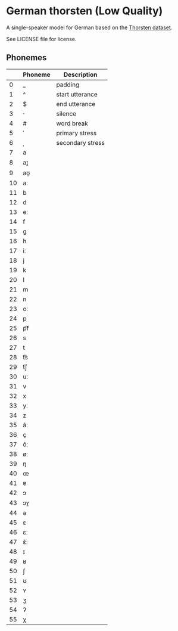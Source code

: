 # German thorsten (Low Quality)

A single-speaker model for German based on the [Thorsten dataset](https://github.com/thorstenMueller/deep-learning-german-tts/).

See LICENSE file for license.


## Phonemes

<table><thead><th>&nbsp;</th><th>Phoneme</th><th>Description</th></thead>
<tr>
<td> 0 </td>
<td> _ </td>
<td> padding </td>
</tr>
<tr>
<td> 1 </td>
<td> ^ </td>
<td> start utterance </td>
</tr>
<tr>
<td> 2 </td>
<td> $ </td>
<td> end utterance </td>
</tr>
<tr>
<td> 3 </td>
<td> · </td>
<td> silence </td>
</tr>
<tr>
<td> 4 </td>
<td> # </td>
<td> word break </td>
</tr>
<tr>
<td> 5 </td>
<td> ˈ </td>
<td> primary stress </td>
</tr>
<tr>
<td> 6 </td>
<td> ˌ </td>
<td> secondary stress </td>
</tr>
<tr>
<td> 7 </td>
<td> a </td>
<td>  </td>
</tr>
<tr>
<td> 8 </td>
<td> aɪ̯ </td>
<td>  </td>
</tr>
<tr>
<td> 9 </td>
<td> aʊ̯ </td>
<td>  </td>
</tr>
<tr>
<td> 10 </td>
<td> aː </td>
<td>  </td>
</tr>
<tr>
<td> 11 </td>
<td> b </td>
<td>  </td>
</tr>
<tr>
<td> 12 </td>
<td> d </td>
<td>  </td>
</tr>
<tr>
<td> 13 </td>
<td> eː </td>
<td>  </td>
</tr>
<tr>
<td> 14 </td>
<td> f </td>
<td>  </td>
</tr>
<tr>
<td> 15 </td>
<td> g </td>
<td>  </td>
</tr>
<tr>
<td> 16 </td>
<td> h </td>
<td>  </td>
</tr>
<tr>
<td> 17 </td>
<td> iː </td>
<td>  </td>
</tr>
<tr>
<td> 18 </td>
<td> j </td>
<td>  </td>
</tr>
<tr>
<td> 19 </td>
<td> k </td>
<td>  </td>
</tr>
<tr>
<td> 20 </td>
<td> l </td>
<td>  </td>
</tr>
<tr>
<td> 21 </td>
<td> m </td>
<td>  </td>
</tr>
<tr>
<td> 22 </td>
<td> n </td>
<td>  </td>
</tr>
<tr>
<td> 23 </td>
<td> oː </td>
<td>  </td>
</tr>
<tr>
<td> 24 </td>
<td> p </td>
<td>  </td>
</tr>
<tr>
<td> 25 </td>
<td> p͡f </td>
<td>  </td>
</tr>
<tr>
<td> 26 </td>
<td> s </td>
<td>  </td>
</tr>
<tr>
<td> 27 </td>
<td> t </td>
<td>  </td>
</tr>
<tr>
<td> 28 </td>
<td> t͡s </td>
<td>  </td>
</tr>
<tr>
<td> 29 </td>
<td> t͡ʃ </td>
<td>  </td>
</tr>
<tr>
<td> 30 </td>
<td> uː </td>
<td>  </td>
</tr>
<tr>
<td> 31 </td>
<td> v </td>
<td>  </td>
</tr>
<tr>
<td> 32 </td>
<td> x </td>
<td>  </td>
</tr>
<tr>
<td> 33 </td>
<td> yː </td>
<td>  </td>
</tr>
<tr>
<td> 34 </td>
<td> z </td>
<td>  </td>
</tr>
<tr>
<td> 35 </td>
<td> ãː </td>
<td>  </td>
</tr>
<tr>
<td> 36 </td>
<td> ç </td>
<td>  </td>
</tr>
<tr>
<td> 37 </td>
<td> õː </td>
<td>  </td>
</tr>
<tr>
<td> 38 </td>
<td> øː </td>
<td>  </td>
</tr>
<tr>
<td> 39 </td>
<td> ŋ </td>
<td>  </td>
</tr>
<tr>
<td> 40 </td>
<td> œ </td>
<td>  </td>
</tr>
<tr>
<td> 41 </td>
<td> ɐ </td>
<td>  </td>
</tr>
<tr>
<td> 42 </td>
<td> ɔ </td>
<td>  </td>
</tr>
<tr>
<td> 43 </td>
<td> ɔʏ̯ </td>
<td>  </td>
</tr>
<tr>
<td> 44 </td>
<td> ə </td>
<td>  </td>
</tr>
<tr>
<td> 45 </td>
<td> ɛ </td>
<td>  </td>
</tr>
<tr>
<td> 46 </td>
<td> ɛː </td>
<td>  </td>
</tr>
<tr>
<td> 47 </td>
<td> ɛ̃ː </td>
<td>  </td>
</tr>
<tr>
<td> 48 </td>
<td> ɪ </td>
<td>  </td>
</tr>
<tr>
<td> 49 </td>
<td> ʁ </td>
<td>  </td>
</tr>
<tr>
<td> 50 </td>
<td> ʃ </td>
<td>  </td>
</tr>
<tr>
<td> 51 </td>
<td> ʊ </td>
<td>  </td>
</tr>
<tr>
<td> 52 </td>
<td> ʏ </td>
<td>  </td>
</tr>
<tr>
<td> 53 </td>
<td> ʒ </td>
<td>  </td>
</tr>
<tr>
<td> 54 </td>
<td> ʔ </td>
<td>  </td>
</tr>
<tr>
<td> 55 </td>
<td> χ </td>
<td>  </td>
</tr>
</table>
